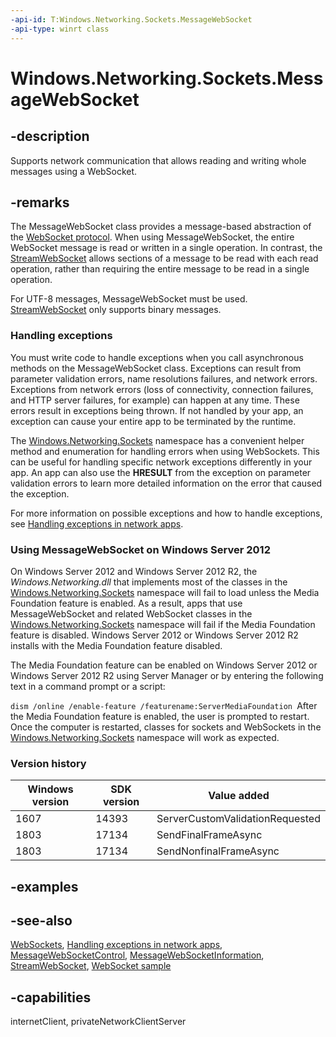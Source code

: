 ```yaml
---
-api-id: T:Windows.Networking.Sockets.MessageWebSocket
-api-type: winrt class
---
```


<!-- Class syntax.
public class MessageWebSocket : Windows.Foundation.IClosable, Windows.Networking.Sockets.IMessageWebSocket, Windows.Networking.Sockets.IMessageWebSocket2, Windows.Networking.Sockets.IWebSocket
-->

# Windows.Networking.Sockets.MessageWebSocket

## -description

Supports network communication that allows reading and writing whole messages using a WebSocket.

## -remarks

The MessageWebSocket class provides a message-based abstraction of the [WebSocket protocol](http://tools.ietf.org/html/rfc6455). When using MessageWebSocket, the entire WebSocket message is read or written in a single operation. In contrast, the [StreamWebSocket](streamwebsocket.md) allows sections of a message to be read with each read operation, rather than requiring the entire message to be read in a single operation.

For UTF-8 messages, MessageWebSocket must be used. [StreamWebSocket](streamwebsocket.md) only supports binary messages.

### Handling exceptions

You must write code to handle exceptions when you call asynchronous methods on the MessageWebSocket class. Exceptions can result from parameter validation errors, name resolutions failures, and network errors. Exceptions from network errors (loss of connectivity, connection failures, and HTTP server failures, for example) can happen at any time. These errors result in exceptions being thrown. If not handled by your app, an exception can cause your entire app to be terminated by the runtime.

The [Windows.Networking.Sockets](windows_networking_sockets.md) namespace has a convenient helper method and enumeration for handling errors when using WebSockets. This can be useful for handling specific network exceptions differently in your app. An app can also use the **HRESULT** from the exception on parameter validation errors to learn more detailed information on the error that caused the exception.

For more information on possible exceptions and how to handle exceptions, see [Handling exceptions in network apps](https://docs.microsoft.com/previous-versions/windows/apps/dn263211(v=win.10)).

### Using MessageWebSocket on Windows Server 2012

On Windows Server 2012 and Windows Server 2012 R2, the *Windows.Networking.dll* that implements most of the classes in the [Windows.Networking.Sockets](windows_networking_sockets.md) namespace will fail to load unless the Media Foundation feature is enabled. As a result, apps that use MessageWebSocket and related WebSocket classes in the [Windows.Networking.Sockets](windows_networking_sockets.md) namespace will fail if the Media Foundation feature is disabled. Windows Server 2012 or Windows Server 2012 R2 installs with the Media Foundation feature disabled.

The Media Foundation feature can be enabled on Windows Server 2012 or Windows Server 2012 R2 using Server Manager or by entering the following text in a command prompt or a script:

`dism /online /enable-feature /featurename:ServerMediaFoundation `After the Media Foundation feature is enabled, the user is prompted to restart. Once the computer is restarted, classes for sockets and WebSockets in the [Windows.Networking.Sockets](windows_networking_sockets.md) namespace will work as expected.

### Version history

| Windows version | SDK version | Value added |
| -- | -- | -- |
| 1607 | 14393 | ServerCustomValidationRequested |
| 1803 | 17134 | SendFinalFrameAsync |
| 1803 | 17134 | SendNonfinalFrameAsync |

## -examples

## -see-also

[WebSockets](/windows/uwp/networking/websockets?branch=live), [Handling exceptions in network apps](https://docs.microsoft.com/previous-versions/windows/apps/dn263211(v=win.10)), [MessageWebSocketControl](messagewebsocketcontrol.md), [MessageWebSocketInformation](messagewebsocketinformation.md), [StreamWebSocket](streamwebsocket.md), [WebSocket sample](https://github.com/Microsoft/Windows-universal-samples/tree/master/Samples/WebSocket)

## -capabilities

internetClient, privateNetworkClientServer
